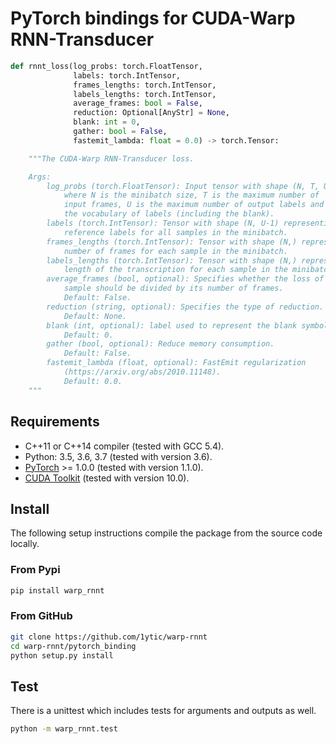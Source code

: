 # PyTorch bindings for CUDA-Warp RNN-Transducer

```python
def rnnt_loss(log_probs: torch.FloatTensor,
              labels: torch.IntTensor,
              frames_lengths: torch.IntTensor,
              labels_lengths: torch.IntTensor,
              average_frames: bool = False,
              reduction: Optional[AnyStr] = None,
              blank: int = 0,
              gather: bool = False,
              fastemit_lambda: float = 0.0) -> torch.Tensor:

    """The CUDA-Warp RNN-Transducer loss.

    Args:
        log_probs (torch.FloatTensor): Input tensor with shape (N, T, U, V)
            where N is the minibatch size, T is the maximum number of
            input frames, U is the maximum number of output labels and V is
            the vocabulary of labels (including the blank).
        labels (torch.IntTensor): Tensor with shape (N, U-1) representing the
            reference labels for all samples in the minibatch.
        frames_lengths (torch.IntTensor): Tensor with shape (N,) representing the
            number of frames for each sample in the minibatch.
        labels_lengths (torch.IntTensor): Tensor with shape (N,) representing the
            length of the transcription for each sample in the minibatch.
        average_frames (bool, optional): Specifies whether the loss of each
            sample should be divided by its number of frames.
            Default: False.
        reduction (string, optional): Specifies the type of reduction.
            Default: None.
        blank (int, optional): label used to represent the blank symbol.
            Default: 0.
        gather (bool, optional): Reduce memory consumption.
            Default: False.
        fastemit_lambda (float, optional): FastEmit regularization
            (https://arxiv.org/abs/2010.11148).
            Default: 0.0.
    """
```

## Requirements

- C++11 or C++14 compiler (tested with GCC 5.4).
- Python: 3.5, 3.6, 3.7 (tested with version 3.6).
- [PyTorch](http://pytorch.org/) >= 1.0.0 (tested with version 1.1.0).
- [CUDA Toolkit](https://developer.nvidia.com/cuda-zone) (tested with version 10.0).



## Install

The following setup instructions compile the package from the source code locally.

### From Pypi

```bash
pip install warp_rnnt
```

### From GitHub

```bash
git clone https://github.com/1ytic/warp-rnnt
cd warp-rnnt/pytorch_binding
python setup.py install
```

## Test
There is a unittest which includes tests for arguments and outputs as well.

```bash
python -m warp_rnnt.test
```

